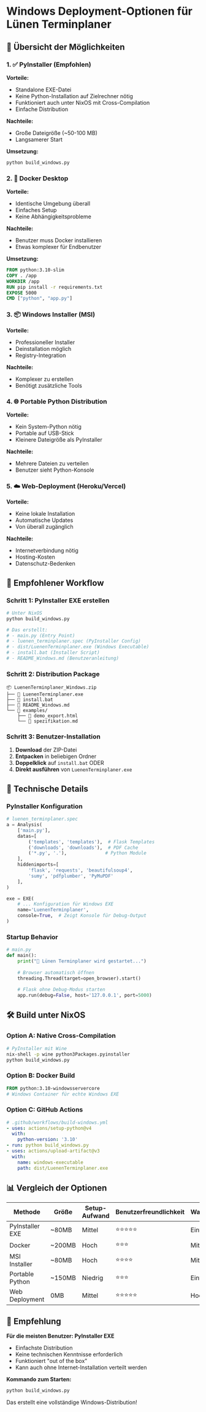 # Windows Deployment-Optionen für Lünen Terminplaner

## 🎯 Übersicht der Möglichkeiten

### 1. ✅ **PyInstaller (Empfohlen)**
**Vorteile:**
- Standalone EXE-Datei
- Keine Python-Installation auf Zielrechner nötig
- Funktioniert auch unter NixOS mit Cross-Compilation
- Einfache Distribution

**Nachteile:**
- Große Dateigröße (~50-100 MB)
- Langsamerer Start

**Umsetzung:**
```bash
python build_windows.py
```

### 2. 🐳 **Docker Desktop**
**Vorteile:**
- Identische Umgebung überall
- Einfaches Setup
- Keine Abhängigkeitsprobleme

**Nachteile:**
- Benutzer muss Docker installieren
- Etwas komplexer für Endbenutzer

**Umsetzung:**
```dockerfile
FROM python:3.10-slim
COPY . /app
WORKDIR /app
RUN pip install -r requirements.txt
EXPOSE 5000
CMD ["python", "app.py"]
```

### 3. 📦 **Windows Installer (MSI)**
**Vorteile:**
- Professioneller Installer
- Deinstallation möglich
- Registry-Integration

**Nachteile:**
- Komplexer zu erstellen
- Benötigt zusätzliche Tools

### 4. 🌐 **Portable Python Distribution**
**Vorteile:**
- Kein System-Python nötig
- Portable auf USB-Stick
- Kleinere Dateigröße als PyInstaller

**Nachteile:**
- Mehrere Dateien zu verteilen
- Benutzer sieht Python-Konsole

### 5. ☁️ **Web-Deployment (Heroku/Vercel)**
**Vorteile:**
- Keine lokale Installation
- Automatische Updates
- Von überall zugänglich

**Nachteile:**
- Internetverbindung nötig
- Hosting-Kosten
- Datenschutz-Bedenken

## 🚀 Empfohlener Workflow

### Schritt 1: PyInstaller EXE erstellen
```bash
# Unter NixOS
python build_windows.py

# Das erstellt:
# - main.py (Entry Point)
# - luenen_terminplaner.spec (PyInstaller Config)
# - dist/LuenenTerminplaner.exe (Windows Executable)
# - install.bat (Installer Script)
# - README_Windows.md (Benutzeranleitung)
```

### Schritt 2: Distribution Package
```
📦 LuenenTerminplaner_Windows.zip
├── 📄 LuenenTerminplaner.exe
├── 📄 install.bat
├── 📄 README_Windows.md
└── 📁 examples/
    ├── 📄 demo_export.html
    └── 📄 spezifikation.md
```

### Schritt 3: Benutzer-Installation
1. **Download** der ZIP-Datei
2. **Entpacken** in beliebigen Ordner
3. **Doppelklick** auf `install.bat` ODER
4. **Direkt ausführen** von `LuenenTerminplaner.exe`

## 🔧 Technische Details

### PyInstaller Konfiguration
```python
# luenen_terminplaner.spec
a = Analysis(
    ['main.py'],
    datas=[
        ('templates', 'templates'),  # Flask Templates
        ('downloads', 'downloads'),  # PDF Cache
        ('*.py', '.'),              # Python Module
    ],
    hiddenimports=[
        'flask', 'requests', 'beautifulsoup4',
        'sumy', 'pdfplumber', 'PyMuPDF'
    ],
)

exe = EXE(
    # ... Konfiguration für Windows EXE
    name='LuenenTerminplaner',
    console=True,  # Zeigt Konsole für Debug-Output
)
```

### Startup Behavior
```python
# main.py
def main():
    print("🚀 Lünen Terminplaner wird gestartet...")
    
    # Browser automatisch öffnen
    threading.Thread(target=open_browser).start()
    
    # Flask ohne Debug-Modus starten
    app.run(debug=False, host='127.0.0.1', port=5000)
```

## 🛠️ Build unter NixOS

### Option A: Native Cross-Compilation
```bash
# PyInstaller mit Wine
nix-shell -p wine python3Packages.pyinstaller
python build_windows.py
```

### Option B: Docker Build
```dockerfile
FROM python:3.10-windowsservercore
# Windows Container für echte Windows EXE
```

### Option C: GitHub Actions
```yaml
# .github/workflows/build-windows.yml
- uses: actions/setup-python@v4
  with:
    python-version: '3.10'
- run: python build_windows.py
- uses: actions/upload-artifact@v3
  with:
    name: windows-executable
    path: dist/LuenenTerminplaner.exe
```

## 📊 Vergleich der Optionen

| Methode | Größe | Setup-Aufwand | Benutzerfreundlichkeit | Wartung |
|---------|-------|---------------|----------------------|---------|
| PyInstaller EXE | ~80MB | Mittel | ⭐⭐⭐⭐⭐ | Einfach |
| Docker | ~200MB | Hoch | ⭐⭐⭐ | Mittel |
| MSI Installer | ~80MB | Hoch | ⭐⭐⭐⭐ | Mittel |
| Portable Python | ~150MB | Niedrig | ⭐⭐⭐ | Einfach |
| Web Deployment | 0MB | Mittel | ⭐⭐⭐⭐⭐ | Hoch |

## 🎯 Empfehlung

**Für die meisten Benutzer: PyInstaller EXE**
- Einfachste Distribution
- Keine technischen Kenntnisse erforderlich
- Funktioniert "out of the box"
- Kann auch ohne Internet-Installation verteilt werden

**Kommando zum Starten:**
```bash
python build_windows.py
```

Das erstellt eine vollständige Windows-Distribution!